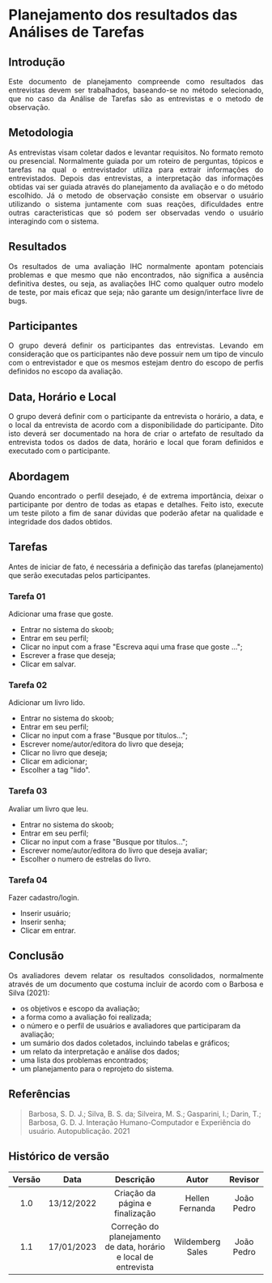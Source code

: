 # Planejamento dos resultados das Análises de Tarefas

## Introdução

<p align="justify">Este documento de planejamento compreende como resultados das entrevistas devem ser trabalhados, baseando-se no método selecionado, que no caso da Análise de Tarefas são as entrevistas e o metodo de observação.</p>

## Metodologia

<p align="justify">As entrevistas visam coletar dados e levantar requisitos. No formato remoto ou presencial. Normalmente guiada por um roteiro de perguntas, tópicos e tarefas na qual o entrevistador utiliza para extrair informações do entrevistados. Depois das entrevistas, a interpretação das informações obtidas vai ser guiada através do planejamento da avaliação e o do método escolhido.
Já o metodo de observação consiste em observar o usuário utilizando o sistema juntamente com suas reações, dificuldades entre outras caracteristicas que só podem ser observadas vendo o usuário interagindo com o sistema.</p>

## Resultados

<p align="justify">Os resultados de uma avaliação IHC normalmente apontam potenciais problemas e que mesmo que não encontrados, não significa a ausência definitiva destes, ou seja, as avaliações IHC como qualquer outro modelo de teste, por mais eficaz que seja; não garante um design/interface livre de bugs.</p>

## Participantes

<p align="justify">O grupo deverá definir os participantes das entrevistas. Levando em consideração que os participantes não deve possuir nem um tipo de vinculo com o entrevistador e que os mesmos estejam dentro do escopo de perfis definidos no escopo da avaliação.</p>

## Data, Horário e Local

<p align="justify">O grupo deverá definir com o participante da entrevista o horário, a data, e o local da entrevista de acordo com a disponibilidade do participante. Dito isto deverá ser documentado na hora de criar o artefato de resultado da entrevista todos os dados de data, horário e local que foram definidos e executado com o participante.</p>

## Abordagem

<p align="justify">Quando encontrado o perfil desejado, é de extrema importância, deixar o participante por dentro de todas as etapas e detalhes. Feito isto, execute um teste piloto a fim de sanar dúvidas que poderão afetar na qualidade e integridade dos dados obtidos.</p>

## Tarefas

<p align="justify">Antes de iniciar de fato, é necessária a definição das tarefas (planejamento) que serão executadas pelos participantes.</p>

### Tarefa 01

Adicionar uma frase que goste.

<ul>
<li>Entrar no sistema do skoob;</li>
<li>Entrar em seu perfil;</li>
<li>Clicar no input com a frase "Escreva aqui uma frase que goste ...";</li>
<li>Escrever a frase que deseja;</li>
<li>Clicar em salvar.</li>

</ul>

### Tarefa 02

Adicionar um livro lido.

<ul>
<li>Entrar no sistema do skoob;</li>
<li>Entrar em seu perfil;</li>
<li>Clicar no input com a frase "Busque por títulos...";</li>
<li>Escrever nome/autor/editora do livro que deseja;</li>
<li>Clicar no livro que deseja;</li>
<li>Clicar em adicionar;</li>
<li>Escolher a tag "lido".</li>

</ul>

### Tarefa 03

Avaliar um livro que leu.

<ul>
<li>Entrar no sistema do skoob;</li>
<li>Entrar em seu perfil;</li>
<li>Clicar no input com a frase "Busque por títulos...";</li>
<li>Escrever nome/autor/editora do livro que deseja avaliar;</li>
<li>Escolher o numero de estrelas do livro.</li>

</ul>

### Tarefa 04

Fazer cadastro/login.

<ul>
<li>Inserir usuário; </li>
<li>Inserir senha;</li>
<li>Clicar em entrar.</li>

</ul>

## Conclusão

<p align="justify">Os avaliadores devem relatar os resultados consolidados, normalmente através de um documento que costuma incluir de acordo com o Barbosa e Silva (2021):</p>

<ul>
<li>os objetivos e escopo da avaliação;</li>
<li>a forma como a avaliação foi realizada;</li>
<li>o número e o perfil de usuários e avaliadores que participaram da avaliação;</li>
<li>um sumário dos dados coletados, incluindo tabelas e gráficos;</li>
<li>um relato da interpretação e análise dos dados;</li>
<li>uma lista dos problemas encontrados;</li>
<li>um planejamento para o reprojeto do sistema.</li>
</ul>

## Referências

> Barbosa, S. D. J.; Silva, B. S. da; Silveira, M. S.; Gasparini, I.; Darin, T.; Barbosa, G. D. J. Interação Humano-Computador e Experiência do usuário. Autopublicação. 2021

## Histórico de versão

| Versão |    Data    |            Descrição            |      Autor      |  Revisor   |
| :----: | :--------: | :-----------------------------: | :-------------: | :--------: |
|  1.0   | 13/12/2022 | Criação da página e finalização | Hellen Fernanda | João Pedro |
|  1.1   | 17/01/2023 | Correção do planejamento de data, horário e local de entrevista | Wildemberg Sales | João Pedro |
